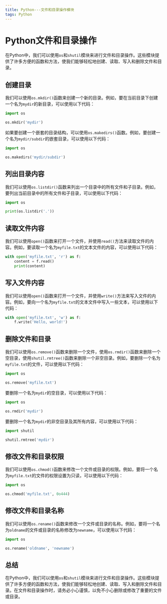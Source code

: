 ```yaml
---
title: Python---文件和目录操作模块
tags: Python
---
```


# Python文件和目录操作

在Python中，我们可以使用`os`和`shutil`模块来进行文件和目录操作。这些模块提供了许多方便的函数和方法，使我们能够轻松地创建、读取、写入和删除文件和目录。<!--more-->

## 创建目录

我们可以使用`os.mkdir()`函数来创建一个新的目录。例如，要在当前目录下创建一个名为`mydir`的新目录，可以使用以下代码：

```python
import os

os.mkdir('mydir')
```

如果要创建一个嵌套的目录结构，可以使用`os.makedirs()`函数。例如，要创建一个名为`mydir/subdir`的嵌套目录，可以使用以下代码：

```python
import os

os.makedirs('mydir/subdir')
```

## 列出目录内容

我们可以使用`os.listdir()`函数来列出一个目录中的所有文件和子目录。例如，要列出当前目录中的所有文件和子目录，可以使用以下代码：

```python
import os

print(os.listdir('.'))
```

## 读取文件内容

我们可以使用`open()`函数来打开一个文件，并使用`read()`方法来读取文件的内容。例如，要读取一个名为`myfile.txt`的文本文件的内容，可以使用以下代码：

```python
with open('myfile.txt', 'r') as f:
    content = f.read()
    print(content)
```

## 写入文件内容

我们可以使用`open()`函数来打开一个文件，并使用`write()`方法来写入文件的内容。例如，要向一个名为`myfile.txt`的文本文件中写入一些文本，可以使用以下代码：

```python
with open('myfile.txt', 'w') as f:
    f.write('Hello, world!')
```

## 删除文件和目录

我们可以使用`os.remove()`函数来删除一个文件，使用`os.rmdir()`函数来删除一个空目录，使用`shutil.rmtree()`函数来删除一个非空目录。例如，要删除一个名为`myfile.txt`的文件，可以使用以下代码：

```python
import os

os.remove('myfile.txt')
```

要删除一个名为`mydir`的空目录，可以使用以下代码：

```python
import os

os.rmdir('mydir')
```

要删除一个名为`mydir`的非空目录及其所有内容，可以使用以下代码：

```python
import shutil

shutil.rmtree('mydir')
```

## 修改文件和目录权限

我们可以使用`os.chmod()`函数来修改一个文件或目录的权限。例如，要将一个名为`myfile.txt`的文件的权限设置为只读，可以使用以下代码：

```python
import os

os.chmod('myfile.txt', 0o444)
```

## 修改文件和目录名称

我们可以使用`os.rename()`函数来修改一个文件或目录的名称。例如，要将一个名为`oldname`的文件或目录的名称修改为`newname`，可以使用以下代码：

```python
import os

os.rename('oldname', 'newname')
```

## 总结

在Python中，我们可以使用`os`和`shutil`模块来进行文件和目录操作。这些模块提供了许多方便的函数和方法，使我们能够轻松地创建、读取、写入和删除文件和目录。在文件和目录操作时，请务必小心谨慎，以免不小心删除或修改了重要的文件或目录。